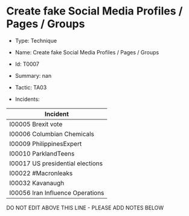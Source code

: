 # Create fake Social Media Profiles / Pages / Groups

* Type: Technique

* Name: Create fake Social Media Profiles / Pages / Groups

* Id: T0007

* Summary: nan

* Tactic: TA03

* Incidents:

| Incident |
| --------- |
| I00005 Brexit vote |
| I00006 Columbian Chemicals |
| I00009 PhilippinesExpert |
| I00010 ParklandTeens |
| I00017 US presidential elections |
| I00022 #Macronleaks |
| I00032 Kavanaugh |
| I00056 Iran Influence Operations |


DO NOT EDIT ABOVE THIS LINE - PLEASE ADD NOTES BELOW